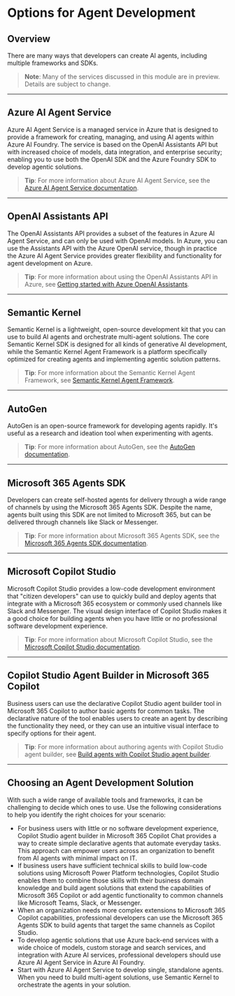 # Options for Agent Development

## Overview

There are many ways that developers can create AI agents, including multiple frameworks and SDKs.

> **Note**: Many of the services discussed in this module are in preview. Details are subject to change.

---

## Azure AI Agent Service

Azure AI Agent Service is a managed service in Azure that is designed to provide a framework for creating, managing, and using AI agents within Azure AI Foundry. The service is based on the OpenAI Assistants API but with increased choice of models, data integration, and enterprise security; enabling you to use both the OpenAI SDK and the Azure Foundry SDK to develop agentic solutions.

> **Tip**: For more information about Azure AI Agent Service, see the [Azure AI Agent Service documentation](https://learn.microsoft.com/en-us/azure/ai-services/agent-service/).

---

## OpenAI Assistants API

The OpenAI Assistants API provides a subset of the features in Azure AI Agent Service, and can only be used with OpenAI models. In Azure, you can use the Assistants API with the Azure OpenAI service, though in practice the Azure AI Agent Service provides greater flexibility and functionality for agent development on Azure.

> **Tip**: For more information about using the OpenAI Assistants API in Azure, see [Getting started with Azure OpenAI Assistants](https://learn.microsoft.com/en-us/azure/ai-services/openai/assistants/).

---

## Semantic Kernel

Semantic Kernel is a lightweight, open-source development kit that you can use to build AI agents and orchestrate multi-agent solutions. The core Semantic Kernel SDK is designed for all kinds of generative AI development, while the Semantic Kernel Agent Framework is a platform specifically optimized for creating agents and implementing agentic solution patterns.

> **Tip**: For more information about the Semantic Kernel Agent Framework, see [Semantic Kernel Agent Framework](https://github.com/microsoft/semantic-kernel).

---

## AutoGen

AutoGen is an open-source framework for developing agents rapidly. It's useful as a research and ideation tool when experimenting with agents.

> **Tip**: For more information about AutoGen, see the [AutoGen documentation](https://github.com/microsoft/autogen).

---

## Microsoft 365 Agents SDK

Developers can create self-hosted agents for delivery through a wide range of channels by using the Microsoft 365 Agents SDK. Despite the name, agents built using this SDK are not limited to Microsoft 365, but can be delivered through channels like Slack or Messenger.

> **Tip**: For more information about Microsoft 365 Agents SDK, see the [Microsoft 365 Agents SDK documentation](https://learn.microsoft.com/en-us/microsoft-365/agents-sdk/).

---

## Microsoft Copilot Studio

Microsoft Copilot Studio provides a low-code development environment that "citizen developers" can use to quickly build and deploy agents that integrate with a Microsoft 365 ecosystem or commonly used channels like Slack and Messenger. The visual design interface of Copilot Studio makes it a good choice for building agents when you have little or no professional software development experience.

> **Tip**: For more information about Microsoft Copilot Studio, see the [Microsoft Copilot Studio documentation](https://learn.microsoft.com/en-us/microsoft-365/copilot-studio/).

---

## Copilot Studio Agent Builder in Microsoft 365 Copilot

Business users can use the declarative Copilot Studio agent builder tool in Microsoft 365 Copilot to author basic agents for common tasks. The declarative nature of the tool enables users to create an agent by describing the functionality they need, or they can use an intuitive visual interface to specify options for their agent.

> **Tip**: For more information about authoring agents with Copilot Studio agent builder, see [Build agents with Copilot Studio agent builder](https://learn.microsoft.com/en-us/microsoft-365/copilot-studio/agent-builder/).

---

## Choosing an Agent Development Solution

With such a wide range of available tools and frameworks, it can be challenging to decide which ones to use. Use the following considerations to help you identify the right choices for your scenario:

- For business users with little or no software development experience, Copilot Studio agent builder in Microsoft 365 Copilot Chat provides a way to create simple declarative agents that automate everyday tasks. This approach can empower users across an organization to benefit from AI agents with minimal impact on IT.
- If business users have sufficient technical skills to build low-code solutions using Microsoft Power Platform technologies, Copilot Studio enables them to combine those skills with their business domain knowledge and build agent solutions that extend the capabilities of Microsoft 365 Copilot or add agentic functionality to common channels like Microsoft Teams, Slack, or Messenger.
- When an organization needs more complex extensions to Microsoft 365 Copilot capabilities, professional developers can use the Microsoft 365 Agents SDK to build agents that target the same channels as Copilot Studio.
- To develop agentic solutions that use Azure back-end services with a wide choice of models, custom storage and search services, and integration with Azure AI services, professional developers should use Azure AI Agent Service in Azure AI Foundry.
- Start with Azure AI Agent Service to develop single, standalone agents. When you need to build multi-agent solutions, use Semantic Kernel to orchestrate the agents in your solution.